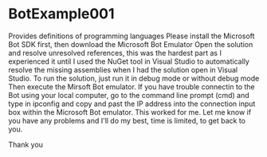 # BotExample001
Provides definitions of programming languages
Please install the Microsoft Bot SDK first, then download the Microsoft Bot Emulator
Open the solution and resolve unresolved references, this was the hardest part as I experienced it until I used
  the NuGet tool in Visual Studio to automatically resolve the missing assemblies when I had the solution open in Visual Studio.
To run the solution, just run it in debug mode or without debug mode
  Then execute the Mirsoft Bot emulator.
If you have trouble connectin to the Bot using your local computer, go to the command line prompt (cmd) and type in ipconfig
  and copy and past the IP address into the connection input box within the Microsoft Bot emulator. This worked for me.
Let me know if you have any problems and I'll do my best, time is limited, to get back to you.

Thank you
